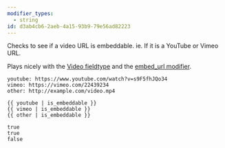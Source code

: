 ```yaml
---
modifier_types:
  - string
id: d3ab4cb6-2aeb-4a15-93b9-79e56ad82223
---
```

Checks to see if a video URL is embeddable. ie. If it is a YouTube or Vimeo URL.

Plays nicely with the [Video fieldtype](/fieldtypes/video) and the [embed_url modifier](/modifiers/embed_url).

``` .language-yaml
youtube: https://www.youtube.com/watch?v=s9F5fhJQo34
vimeo: https://vimeo.com/22439234
other: http://example.com/video.mp4
```

```
{{ youtube | is_embeddable }}
{{ vimeo | is_embeddable }}
{{ other | is_embeddable }}
```

``` .language-output
true
true
false
```
